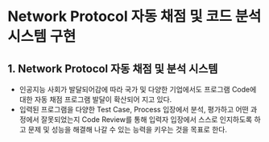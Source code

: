 # Network Protocol 자동 채점 및 코드 분석 시스템 구현

## 1. Network Protocol 자동 채점 및 분석 시스템
- 인공지능 사회가 발달되어감에 따라 국가 및 다양한 기업에서도 프로그램 Code에 대한 자동 채점 프로그램 발달이 확산되어 지고 있다. 
- 입력된 프로그램을 다양한 Test Case, Process 입장에서 분석, 평가하고 어떤 과정에서 잘못되었는지 Code Review를 통해 입력자 입장에서 스스로 인지하도록 하고 문제 및 성능을 해결해 나갈 수 있는 능력을 키우는 것을 목표로 한다.
